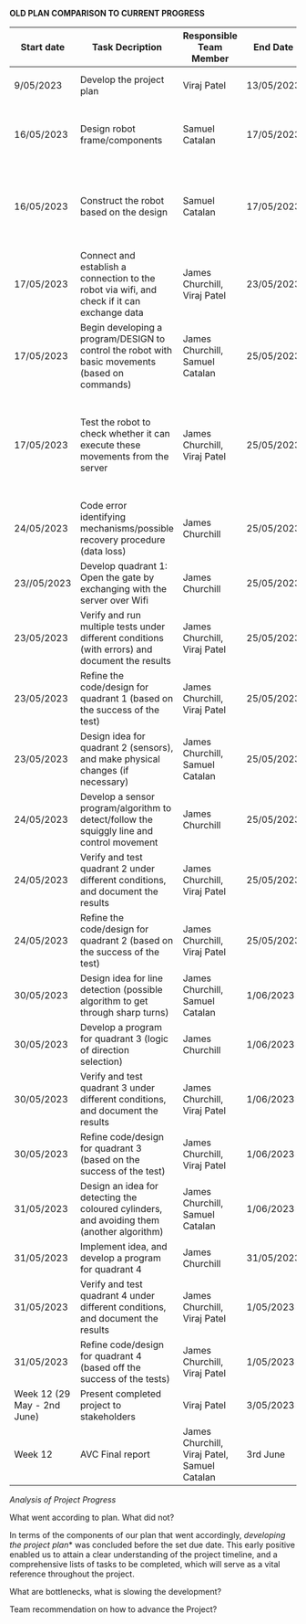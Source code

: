 **OLD PLAN COMPARISON TO CURRENT PROGRESS**

| Start date | Task Decription | Responsible Team Member | End Date | Actual Progress as per 22 of May |
|----------|----------|----------|----------|----------|
|9/05/2023|Develop the project plan|Viraj Patel|13/05/2023|Completed, written the plan and formed a clear path|
|16/05/2023|Design robot frame/components|Samuel Catalan|17/05/2023|Completed, formed a clear plan/design for the robot, and thought of required parts|
|16/05/2023|Construct the robot based on the design|Samuel Catalan|17/05/2023|80% Completed, need to work on camera holder but the foundation/majority of build is completed|
|17/05/2023|Connect and establish a connection to the robot via wifi, and check if it can exchange data|James Churchill, Viraj Patel|23/05/2023|Completed, developed connection via wifi to the robot| 
|17/05/2023|Begin developing a program/DESIGN to control the robot with basic movements (based on commands)|James Churchill, Samuel Catalan|25/05/2023|Completed the design, and now waiting for testing| 
|17/05/2023|Test the robot to check whether it can execute these movements from the server|James Churchill, Viraj Patel|25/05/2023|Completed, after testing, we deducted that the motors attached to the wheels work and the connection can translate data for basic movements| 
|24/05/2023|Code error identifying mechanisms/possible recovery procedure (data loss)|James Churchill|25/05/2023|Not started yet, later starting date planned| 
|23//05/2023|Develop quadrant 1: Open the gate by exchanging with the server over Wifi|James Churchill|25/05/2023|Not started yet, later starting date planned| 
|23/05/2023|Verify and run multiple tests under different conditions (with errors) and document the results|James Churchill, Viraj Patel|25/05/2023|Not started yet, later starting date planned| 
|23/05/2023|Refine the code/design for quadrant 1 (based on the success of the test)|James Churchill, Viraj Patel|25/05/2023|Not started yet, later starting date planned| 
|23/05/2023|Design idea for quadrant 2 (sensors), and make physical changes (if necessary)|James Churchill, Samuel Catalan|25/05/2023|Not started yet, later starting date planned| 
|24/05/2023|Develop a sensor program/algorithm to detect/follow the squiggly line and control movement|James Churchill|25/05/2023|Not started yet, later starting date planned| 
|24/05/2023|Verify and test quadrant 2 under different conditions, and document the results|James Churchill, Viraj Patel|25/05/2023|Not started yet, later starting date planned| 
|24/05/2023|Refine the code/design for quadrant 2 (based on the success of the test)|James Churchill, Viraj Patel|25/05/2023|Not started yet, later starting date planned| 
|30/05/2023|Design idea for line detection (possible algorithm to get through sharp turns)|James Churchill, Samuel Catalan|1/06/2023|Not started yet, later starting date planned| 
|30/05/2023|Develop a program for quadrant 3 (logic of direction selection)|James Churchill|1/06/2023|Not started yet, later starting date planned| 
|30/05/2023|Verify and test quadrant 3 under different conditions, and document the results|James Churchill, Viraj Patel|1/06/2023|Not started yet, later starting date planned| 
|30/05/2023|Refine code/design for quadrant 3 (based on the success of the test)|James Churchill, Viraj Patel|1/06/2023|Not started yet, later starting date planned| 
|31/05/2023|Design an idea for detecting the coloured cylinders, and avoiding them (another algorithm)|James Churchill, Samuel Catalan|1/06/2023|Not started yet, later starting date planned| 
|31/05/2023|Implement idea, and develop a program for quadrant 4|James Churchill|31/05/2023|Not started yet, later starting date planned| 
|31/05/2023|Verify and test quadrant 4 under different conditions, and document the results|James Churchill, Viraj Patel|1/05/2023|Not started yet, later starting date planned| 
|31/05/2023|Refine code/design for quadrant 4 (based off the success of the tests)|James Churchill, Viraj Patel|1/05/2023|Not started yet, later starting date planned| 
|Week 12 (29 May - 2nd June)|Present completed project to stakeholders|Viraj Patel|3/05/2023|Not started yet, later starting date planned| 
|Week 12|AVC Final report|James Churchill, Viraj Patel, Samuel Catalan|3rd June|Not started yet, later starting date planned| 

*Analysis of Project Progress*

What went according to plan. What did not?

In terms of the components of our plan that went accordingly, *developing the project plan** was concluded before the set due date. This early positive enabled us to attain a clear understanding of the project timeline, and a comprehensive lists of tasks to be completed, which will serve as a vital reference throughout the project. 


What are bottlenecks, what is slowing the development?

Team recommendation on how to advance the Project?
